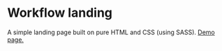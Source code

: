 # Workflow landing

A simple landing page built on pure HTML and CSS (using SASS).
[Demo page.](https://workstation-landing.web.app/)
